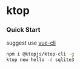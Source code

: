 # ktop

### Quick Start

suggest use [vue-cli](https://github.com/ktopjs/ktop-cli)

```bash
npm i @ktopjs/ktop-cli -g
ktop new hello -d sqlite3
```


